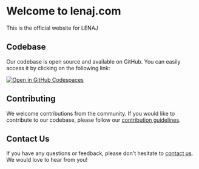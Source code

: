 # Welcome to lenaj.com

This is the official website for LENAJ

## Codebase

Our codebase is open source and available on GitHub. You can easily access it by clicking on the following link:

[![Open in GitHub Codespaces](https://github.com/codespaces/badge.svg)](https://codespaces.new/bayt-al-hiqma/lenaj.com?quickstart=1)

## Contributing

We welcome contributions from the community. If you would like to contribute to our codebase, please follow our [contribution guidelines](https://github.com/lenaj/lenaj.com/blob/main/CONTRIBUTING.md).

## Contact Us

If you have any questions or feedback, please don't hesitate to [contact us](mailto:info@lenaj.com). We would love to hear from you!